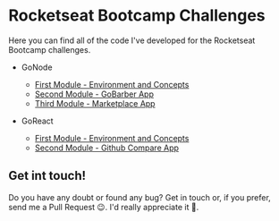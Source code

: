# Rocketseat Bootcamp Challenges

Here you can find all of the code I've developed for the Rocketseat Bootcamp challenges.

- GoNode
  - [First Module - Environment and Concepts](gonode/challenge1)
  - [Second Module - GoBarber App](gonode/challenge2)
  - [Third Module - Marketplace App](gonode/challenge3)

- GoReact
  - [First Module - Environment and Concepts](goreact/challenge1)
  - [Second Module - Github Compare App](goreact/challenge2)

## Get int touch!

Do you have any doubt or found any bug? Get in touch or, if you prefer, send me a Pull Request :wink:. I'd really appreciate it :pray:.
